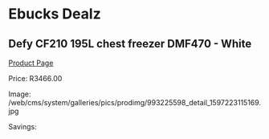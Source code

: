 
# Ebucks Dealz
## Defy CF210 195L chest freezer DMF470 - White
[Product Page](https://www.ebucks.com/web/shop/productSelected.do?prodId=993225598&catId=704986856)

Price: R3466.00

Image: /web/cms/system/galleries/pics/prodimg/993225598_detail_1597223115169.jpg

Savings: 


	